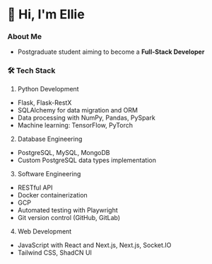 <!---
minhle35/minhle35 is a ✨ special ✨ repository because its `README.md` (this file) appears on your GitHub profile.
You can click the Preview link to take a look at your changes.
--->
# 👋 Hi, I'm Ellie

### About Me  
- Postgraduate student aiming to become a **Full-Stack Developer**  

### 🛠️ Tech Stack

1. Python Development

- Flask, Flask-RestX 
- SQLAlchemy for data migration and ORM
- Data processing with NumPy, Pandas, PySpark
- Machine learning: TensorFlow, PyTorch

2. Database Engineering

- PostgreSQL, MySQL, MongoDB
- Custom PostgreSQL data types implementation


3. Software Engineering

- RESTful API 
- Docker containerization
- GCP
- Automated testing with Playwright
- Git version control (GitHub, GitLab)


4. Web Development

- JavaScript with React and Next.js, Next.js, Socket.IO
- Tailwind CSS, ShadCN UI 


